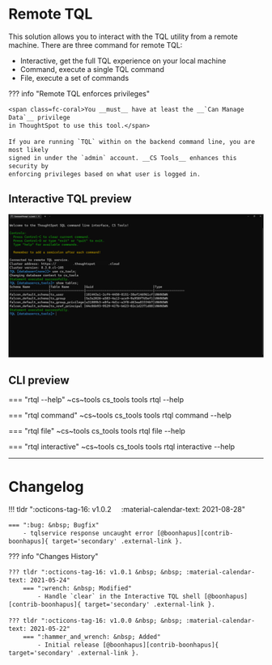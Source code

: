 # Remote TQL

This solution allows you to interact with the TQL utility from a remote machine. There
are three command for remote TQL:

 - Interactive, get the full TQL experience on your local machine
 - Command, execute a single TQL command
 - File, execute a set of commands

??? info "Remote TQL enforces privileges"

    <span class=fc-coral>You __must__ have at least the __`Can Manage Data`__ privilege
    in ThoughtSpot to use this tool.</span>

    If you are running `TQL` within on the backend command line, you are most likely
    signed in under the `admin` account. __CS Tools__ enhances this security by
    enforcing privileges based on what user is logged in.

## Interactive TQL preview

![interactive-rtql](./interactive_rtql.png)

## CLI preview

=== "rtql --help"
    ~cs~tools cs_tools tools rtql --help

=== "rtql command"
    ~cs~tools cs_tools tools rtql command --help

=== "rtql file"
    ~cs~tools cs_tools tools rtql file --help

=== "rtql interactive"
    ~cs~tools cs_tools tools rtql interactive --help

---

# Changelog

!!! tldr ":octicons-tag-16: v1.0.2 &nbsp; &nbsp; :material-calendar-text: 2021-08-28"

    === ":bug: &nbsp; Bugfix"
        - tqlservice response uncaught error [@boonhapus][contrib-boonhapus]{ target='secondary' .external-link }.

??? info "Changes History"

    ??? tldr ":octicons-tag-16: v1.0.1 &nbsp; &nbsp; :material-calendar-text: 2021-05-24"
        === ":wrench: &nbsp; Modified"
            - Handle `clear` in the Interactive TQL shell [@boonhapus][contrib-boonhapus]{ target='secondary' .external-link }.

    ??? tldr ":octicons-tag-16: v1.0.0 &nbsp; &nbsp; :material-calendar-text: 2021-05-22"
        === ":hammer_and_wrench: &nbsp; Added"
            - Initial release [@boonhapus][contrib-boonhapus]{ target='secondary' .external-link }.

[contrib-boonhapus]: https://github.com/boonhapus
